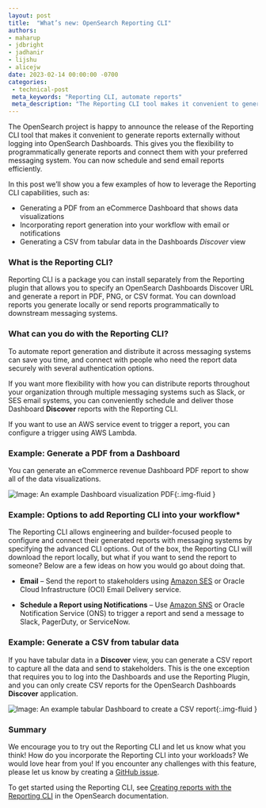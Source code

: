 ```yaml
---
layout: post
title:  "What’s new: OpenSearch Reporting CLI"
authors:
- maharup
- jdbright
- jadhanir
- lijshu
- alicejw
date: 2023-02-14 00:00:00 -0700
categories:
 - technical-post
 meta_keywords: "Reporting CLI, automate reports"
 meta_description: "The Reporting CLI tool makes it convenient to generate reports externally without logging into OpenSearch Dashboards."
---
```


The OpenSearch project is happy to announce the release of the Reporting CLI tool that makes it convenient to generate reports externally without logging into OpenSearch Dashboards. This gives you the flexibility to programmatically generate reports and connect them with your preferred messaging system. You can now schedule and send email reports efficiently.

In this post we’ll show you a few examples of how to leverage the Reporting CLI capabilities, such as:  

* Generating a PDF from an eCommerce Dashboard that shows data visualizations
* Incorporating report generation into your workflow with email or notifications
* Generating a CSV from tabular data in the Dashboards *Discover* view

### What is the Reporting CLI?

Reporting CLI is a package you can install separately from the Reporting plugin that allows you to specify an OpenSearch Dashboards Discover URL and generate a report in PDF, PNG, or CSV format. You can download reports you generate locally or send reports programmatically to downstream messaging systems.

### What can you do with the Reporting CLI?

To automate report generation and distribute it across messaging systems can save you time, and connect with people who need the report data securely with several authentication options.

If you want more flexibility with how you can distribute reports throughout your organization through multiple messaging systems such as Slack, or SES email systems, you can conveniently schedule and deliver those Dashboard **Discover** reports with the Reporting CLI.

If you want to use an AWS service event to trigger a report, you can configure a trigger using AWS Lambda.

### Example: Generate a PDF from a Dashboard

You can generate an eCommerce revenue Dashboard PDF report to show all of the data visualizations.

![Image: An example Dashboard visualization PDF]({{site.baseurl}}/assets/media/blog-images/2023-02-14-whatsnew-reporting-cli/cli-pdf-report.png){:.img-fluid }

### Example: Options to add Reporting CLI into your workflow*

The Reporting CLI allows engineering and builder-focused people to configure and connect their generated reports with messaging systems by specifying the advanced CLI options. Out of the box, the Reporting CLI will download the report locally, but what if you want to send the report to someone? Below are a few ideas on how you would go about doing that.

* **Email** – Send the report to stakeholders using [Amazon SES](https://aws.amazon.com/ses/) or Oracle Cloud Infrastructure (OCI) Email Delivery service.

* **Schedule a Report using Notifications** – Use [Amazon SNS](https://aws.amazon.com/sns/) or Oracle Notification Service (ONS) to trigger a report and send a message to Slack, PagerDuty, or ServiceNow.

### Example: Generate a CSV from tabular data

If you have tabular data in a **Discover** view, you can generate a CSV report to capture all the data and send to stakeholders. This is the one exception that requires you to log into the Dashboards and use the Reporting Plugin, and you can only create CSV reports for the OpenSearch Dashboards **Discover** application.

![Image: An example tabular Dashboard to create a CSV report]({{site.baseurl}}/assets/media/blog-images/2023-02-14-whatsnew-reporting-cli/tab-csv.png){:.img-fluid }

### Summary

We encourage you to try out the Reporting CLI and let us know what you think! How do you incorporate the Reporting CLI into your workloads? We would love hear from you! If you encounter any challenges with this feature, please let us know by creating a [GitHub issue](https://github.com/opensearch-project/reporting-cli/issues).

To get started using the Reporting CLI, see [Creating reports with the Reporting CLI](https://opensearch.org/docs/latest/dashboards/reporting-cli/rep-cli-index/) in the OpenSearch documentation.
